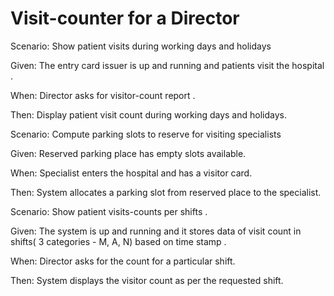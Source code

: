 # Visit-counter for a Director

Scenario: Show patient visits during working days and holidays

  Given: The entry card issuer is up and
         running and patients visit the hospital .
  
  When: Director asks for visitor-count report .
  
  Then: Display patient visit count during working days and holidays.

Scenario: Compute parking slots to reserve for visiting specialists

  Given: Reserved parking place has empty slots available.
  
  When: Specialist enters the hospital and has a visitor card.
  
  Then: System allocates a parking slot from reserved place to the specialist.

Scenario: Show patient visits-counts per shifts .

  Given: The system is up and running and it
         stores data of visit count in shifts( 3 categories - M, A, N)
         based on time stamp .
  
  When: Director asks for the count for a particular shift.
  
  Then: System displays the visitor count as per the requested shift.
